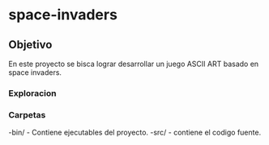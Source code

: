 # space-invaders

## Objetivo
En este proyecto se bisca lograr desarrollar un juego ASCII ART basado en space invaders.

### Exploracion

### Carpetas
-bin/ - Contiene ejecutables del proyecto.
-src/ - contiene el codigo fuente.

